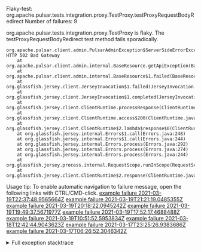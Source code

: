         
Flaky-test: org.apache.pulsar.tests.integration.proxy.TestProxy.testProxyRequestBodyRedirect
Number of failures: 9

org.apache.pulsar.tests.integration.proxy.TestProxy is flaky. The testProxyRequestBodyRedirect test method fails sporadically.

```
org.apache.pulsar.client.admin.PulsarAdminException$ServerSideErrorException: HTTP 502 Bad Gateway
	at org.apache.pulsar.client.admin.internal.BaseResource.getApiException(BaseResource.java:205)
	at org.apache.pulsar.client.admin.internal.BaseResource$1.failed(BaseResource.java:129)
	at org.glassfish.jersey.client.JerseyInvocation$1.failed(JerseyInvocation.java:839)
	at org.glassfish.jersey.client.JerseyInvocation$1.completed(JerseyInvocation.java:820)
	at org.glassfish.jersey.client.ClientRuntime.processResponse(ClientRuntime.java:229)
	at org.glassfish.jersey.client.ClientRuntime.access$200(ClientRuntime.java:62)
	at org.glassfish.jersey.client.ClientRuntime$2.lambda$response$0(ClientRuntime.java:173)
	at org.glassfish.jersey.internal.Errors$1.call(Errors.java:248)
	at org.glassfish.jersey.internal.Errors$1.call(Errors.java:244)
	at org.glassfish.jersey.internal.Errors.process(Errors.java:292)
	at org.glassfish.jersey.internal.Errors.process(Errors.java:274)
	at org.glassfish.jersey.internal.Errors.process(Errors.java:244)
	at org.glassfish.jersey.process.internal.RequestScope.runInScope(RequestScope.java:288)
	at org.glassfish.jersey.client.ClientRuntime$2.response(ClientRuntime.java:173)
```

Usage tip: To enable automatic navigation to failure message, open the following links with CTRL/CMD-click.
[example failure 2021-03-19T22:37:48.9565664Z](https://github.com/apache/pulsar/runs/2152312710?check_suite_focus=true#step:13:17205)
[example failure 2021-03-19T21:21:19.0485355Z](https://github.com/apache/pulsar/runs/2151799434?check_suite_focus=true#step:13:17266)
[example failure 2021-03-19T20:18:22.0945242Z](https://github.com/apache/pulsar/runs/2151018571?check_suite_focus=true#step:13:17222)
[example failure 2021-03-19T19:49:37.5671977Z](https://github.com/apache/pulsar/runs/2150562838?check_suite_focus=true#step:13:16663)
[example failure 2021-03-19T17:52:17.4688488Z](https://github.com/apache/pulsar/runs/2150255048?check_suite_focus=true#step:13:16815)
[example failure 2021-03-19T10:51:52.5953834Z](https://github.com/apache/pulsar/runs/2146721820?check_suite_focus=true#step:13:16809)
[example failure 2021-03-18T12:42:44.9043623Z](https://github.com/apache/pulsar/runs/2138106534?check_suite_focus=true#step:13:16658)
[example failure 2021-03-17T23:25:26.9383686Z](https://github.com/apache/pulsar/runs/2134973537?check_suite_focus=true#step:13:16919)
[example failure 2021-03-17T06:26:52.3046342Z](https://github.com/apache/pulsar/runs/2127869168?check_suite_focus=true#step:13:17056)


<details>
<summary>Full exception stacktrace</summary>
<code><pre>
org.apache.pulsar.client.admin.PulsarAdminException$ServerSideErrorException: HTTP 502 Bad Gateway
	at org.apache.pulsar.client.admin.internal.BaseResource.getApiException(BaseResource.java:205)
	at org.apache.pulsar.client.admin.internal.BaseResource$1.failed(BaseResource.java:129)
	at org.glassfish.jersey.client.JerseyInvocation$1.failed(JerseyInvocation.java:839)
	at org.glassfish.jersey.client.JerseyInvocation$1.completed(JerseyInvocation.java:820)
	at org.glassfish.jersey.client.ClientRuntime.processResponse(ClientRuntime.java:229)
	at org.glassfish.jersey.client.ClientRuntime.access$200(ClientRuntime.java:62)
	at org.glassfish.jersey.client.ClientRuntime$2.lambda$response$0(ClientRuntime.java:173)
	at org.glassfish.jersey.internal.Errors$1.call(Errors.java:248)
	at org.glassfish.jersey.internal.Errors$1.call(Errors.java:244)
	at org.glassfish.jersey.internal.Errors.process(Errors.java:292)
	at org.glassfish.jersey.internal.Errors.process(Errors.java:274)
	at org.glassfish.jersey.internal.Errors.process(Errors.java:244)
	at org.glassfish.jersey.process.internal.RequestScope.runInScope(RequestScope.java:288)
	at org.glassfish.jersey.client.ClientRuntime$2.response(ClientRuntime.java:173)
	at org.apache.pulsar.client.admin.internal.http.AsyncHttpConnector.lambda$apply$1(AsyncHttpConnector.java:210)
	at java.util.concurrent.CompletableFuture.uniWhenComplete(CompletableFuture.java:774)
	at java.util.concurrent.CompletableFuture$UniWhenComplete.tryFire(CompletableFuture.java:750)
	at java.util.concurrent.CompletableFuture.postComplete(CompletableFuture.java:488)
	at java.util.concurrent.CompletableFuture.complete(CompletableFuture.java:1975)
	at org.apache.pulsar.client.admin.internal.http.AsyncHttpConnector.lambda$retryOperation$3(AsyncHttpConnector.java:251)
	at java.util.concurrent.CompletableFuture.uniWhenComplete(CompletableFuture.java:774)
	at java.util.concurrent.CompletableFuture$UniWhenComplete.tryFire(CompletableFuture.java:750)
	at java.util.concurrent.CompletableFuture.postComplete(CompletableFuture.java:488)
	at java.util.concurrent.CompletableFuture.complete(CompletableFuture.java:1975)
	at org.asynchttpclient.netty.NettyResponseFuture.loadContent(NettyResponseFuture.java:222)
	at org.asynchttpclient.netty.NettyResponseFuture.done(NettyResponseFuture.java:257)
	at org.asynchttpclient.netty.handler.AsyncHttpClientHandler.finishUpdate(AsyncHttpClientHandler.java:241)
	at org.asynchttpclient.netty.handler.HttpHandler.handleChunk(HttpHandler.java:114)
	at org.asynchttpclient.netty.handler.HttpHandler.handleRead(HttpHandler.java:143)
	at org.asynchttpclient.netty.handler.AsyncHttpClientHandler.channelRead(AsyncHttpClientHandler.java:78)
	at io.netty.channel.AbstractChannelHandlerContext.invokeChannelRead(AbstractChannelHandlerContext.java:379)
	at io.netty.channel.AbstractChannelHandlerContext.invokeChannelRead(AbstractChannelHandlerContext.java:365)
	at io.netty.channel.AbstractChannelHandlerContext.fireChannelRead(AbstractChannelHandlerContext.java:357)
	at io.netty.handler.codec.MessageToMessageDecoder.channelRead(MessageToMessageDecoder.java:103)
	at io.netty.channel.AbstractChannelHandlerContext.invokeChannelRead(AbstractChannelHandlerContext.java:379)
	at io.netty.channel.AbstractChannelHandlerContext.invokeChannelRead(AbstractChannelHandlerContext.java:365)
	at io.netty.channel.AbstractChannelHandlerContext.fireChannelRead(AbstractChannelHandlerContext.java:357)
	at io.netty.channel.CombinedChannelDuplexHandler$DelegatingChannelHandlerContext.fireChannelRead(CombinedChannelDuplexHandler.java:436)
	at io.netty.handler.codec.ByteToMessageDecoder.fireChannelRead(ByteToMessageDecoder.java:324)
	at io.netty.handler.codec.ByteToMessageDecoder.channelInputClosed(ByteToMessageDecoder.java:383)
	at io.netty.handler.codec.ByteToMessageDecoder.channelInactive(ByteToMessageDecoder.java:354)
	at io.netty.handler.codec.http.HttpClientCodec$Decoder.channelInactive(HttpClientCodec.java:311)
	at io.netty.channel.CombinedChannelDuplexHandler.channelInactive(CombinedChannelDuplexHandler.java:221)
	at io.netty.channel.AbstractChannelHandlerContext.invokeChannelInactive(AbstractChannelHandlerContext.java:262)
	at io.netty.channel.AbstractChannelHandlerContext.invokeChannelInactive(AbstractChannelHandlerContext.java:248)
	at io.netty.channel.AbstractChannelHandlerContext.fireChannelInactive(AbstractChannelHandlerContext.java:241)
	at io.netty.channel.DefaultChannelPipeline$HeadContext.channelInactive(DefaultChannelPipeline.java:1405)
	at io.netty.channel.AbstractChannelHandlerContext.invokeChannelInactive(AbstractChannelHandlerContext.java:262)
	at io.netty.channel.AbstractChannelHandlerContext.invokeChannelInactive(AbstractChannelHandlerContext.java:248)
	at io.netty.channel.DefaultChannelPipeline.fireChannelInactive(DefaultChannelPipeline.java:901)
	at io.netty.channel.AbstractChannel$AbstractUnsafe$8.run(AbstractChannel.java:818)
	at io.netty.util.concurrent.AbstractEventExecutor.safeExecute(AbstractEventExecutor.java:164)
	at io.netty.util.concurrent.SingleThreadEventExecutor.runAllTasks(SingleThreadEventExecutor.java:472)
	at io.netty.channel.nio.NioEventLoop.run(NioEventLoop.java:497)
	at io.netty.util.concurrent.SingleThreadEventExecutor$4.run(SingleThreadEventExecutor.java:989)
	at io.netty.util.internal.ThreadExecutorMap$2.run(ThreadExecutorMap.java:74)
	at io.netty.util.concurrent.FastThreadLocalRunnable.run(FastThreadLocalRunnable.java:30)
	at java.lang.Thread.run(Thread.java:748)
Caused by: javax.ws.rs.ServerErrorException: HTTP 502 Bad Gateway
	at org.glassfish.jersey.client.JerseyInvocation.createExceptionForFamily(JerseyInvocation.java:941)
	at org.glassfish.jersey.client.JerseyInvocation.convertToException(JerseyInvocation.java:921)
	at org.glassfish.jersey.client.JerseyInvocation.access$500(JerseyInvocation.java:77)
	... 55 more

</pre></code>
</details>

